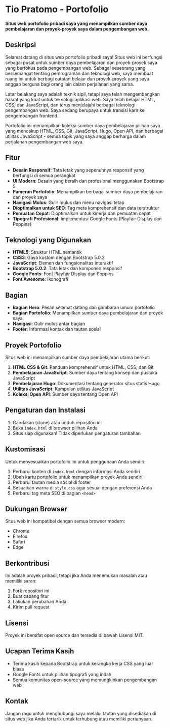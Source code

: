 # Tio Pratomo - Portofolio

**Situs web portofolio pribadi saya yang menampilkan sumber daya pembelajaran dan proyek-proyek saya dalam pengembangan web.**

## Deskripsi

Selamat datang di situs web portofolio pribadi saya! Situs web ini berfungsi sebagai pusat untuk sumber daya pembelajaran dan proyek-proyek saya yang berfokus pada pengembangan web. Sebagai seseorang yang bersemangat tentang pemrograman dan teknologi web, saya membuat ruang ini untuk berbagi catatan belajar dan proyek-proyek yang saya anggap berguna bagi orang lain dalam perjalanan yang sama.

Latar belakang saya adalah teknik sipil, tetapi saya telah mengembangkan hasrat yang kuat untuk teknologi aplikasi web. Saya telah belajar HTML, CSS, dan JavaScript, dan terus menjelajahi berbagai teknologi pengembangan web. Saya sedang berupaya untuk transisi karir ke pengembangan frontend.

Portofolio ini menampilkan koleksi sumber daya pembelajaran pilihan saya yang mencakup HTML, CSS, Git, JavaScript, Hugo, Open API, dan berbagai utilitas JavaScript - semua topik yang saya anggap berharga dalam perjalanan pengembangan web saya.

## Fitur

- **Desain Responsif**: Tata letak yang sepenuhnya responsif yang berfungsi di semua perangkat
- **UI Modern**: Desain yang bersih dan profesional menggunakan Bootstrap 5
- **Pameran Portofolio**: Menampilkan berbagai sumber daya pembelajaran dan proyek saya
- **Navigasi Mulus**: Gulir mulus dan menu navigasi tetap
- **Dioptimalkan untuk SEO**: Tag meta komprehensif dan data terstruktur
- **Pemuatan Cepat**: Dioptimalkan untuk kinerja dan pemuatan cepat
- **Tipografi Profesional**: Implementasi Google Fonts (Playfair Display dan Poppins)

## Teknologi yang Digunakan

- **HTML5**: Struktur HTML semantik
- **CSS3**: Gaya kustom dengan Bootstrap 5.0.2
- **JavaScript**: Elemen dan fungsionalitas interaktif
- **Bootstrap 5.0.2**: Tata letak dan komponen responsif
- **Google Fonts**: Font Playfair Display dan Poppins
- **Font Awesome**: Ikonografi

## Bagian

- **Bagian Hero**: Pesan selamat datang dan gambaran umum portofolio
- **Bagian Portofolio**: Menampilkan sumber daya pembelajaran dan proyek saya
- **Navigasi**: Gulir mulus antar bagian
- **Footer**: Informasi kontak dan tautan sosial

## Proyek Portofolio

Situs web ini menampilkan sumber daya pembelajaran utama berikut:

1.  **HTML CSS & Git**: Panduan komprehensif untuk HTML, CSS, dan Git
2.  **Pembelajaran JavaScript**: Sumber daya tentang konsep dan pustaka JavaScript
3.  **Pembelajaran Hugo**: Dokumentasi tentang generator situs statis Hugo
4.  **Utilitas JavaScript**: Kumpulan utilitas JavaScript
5.  **Koleksi Open API**: Sumber daya tentang Open API

## Pengaturan dan Instalasi

1.  Gandakan (clone) atau unduh repositori ini
2.  Buka `index.html` di browser pilihan Anda
3.  Situs siap digunakan! Tidak diperlukan pengaturan tambahan

## Kustomisasi

Untuk menyesuaikan portofolio ini untuk penggunaan Anda sendiri:

1.  Perbarui konten di `index.html` dengan informasi Anda sendiri
2.  Ubah kartu portofolio untuk menampilkan proyek Anda sendiri
3.  Perbarui tautan media sosial di footer
4.  Sesuaikan warna di `style.css` agar sesuai dengan preferensi Anda
5.  Perbarui tag meta SEO di bagian `<head>`

## Dukungan Browser

Situs web ini kompatibel dengan semua browser modern:
- Chrome
- Firefox
- Safari
- Edge

## Berkontribusi

Ini adalah proyek pribadi, tetapi jika Anda menemukan masalah atau memiliki saran:
1.  Fork repositori ini
2.  Buat cabang fitur
3.  Lakukan perubahan Anda
4.  Kirim pull request

## Lisensi

Proyek ini bersifat open source dan tersedia di bawah Lisensi MIT.

## Ucapan Terima Kasih

- Terima kasih kepada Bootstrap untuk kerangka kerja CSS yang luar biasa
- Google Fonts untuk pilihan tipografi yang indah
- Semua komunitas open-source yang memungkinkan pengembangan web

## Kontak

Jangan ragu untuk menghubungi saya melalui tautan yang disediakan di situs web jika Anda tertarik untuk terhubung atau memiliki pertanyaan.
